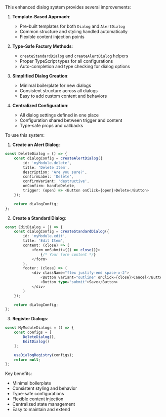 This enhanced dialog system provides several improvements:

1. **Template-Based Approach**:
   - Pre-built templates for both `Dialog` and `AlertDialog`
   - Common structure and styling handled automatically
   - Flexible content injection points

2. **Type-Safe Factory Methods**:
   - `createStandardDialog` and `createAlertDialog` helpers
   - Proper TypeScript types for all configurations
   - Auto-completion and type checking for dialog options

3. **Simplified Dialog Creation**:
   - Minimal boilerplate for new dialogs
   - Consistent structure across all dialogs
   - Easy to add custom content and behaviors

4. **Centralized Configuration**:
   - All dialog settings defined in one place
   - Configuration shared between trigger and content
   - Type-safe props and callbacks

To use this system:

1. **Create an Alert Dialog**:
```typescript
const DeleteDialog = () => {
    const dialogConfig = createAlertDialog({
        id: 'myModule.delete',
        title: 'Delete Item',
        description: 'Are you sure?',
        confirmLabel: 'Delete',
        confirmVariant: 'destructive',
        onConfirm: handleDelete,
        trigger: (open) => <Button onClick={open}>Delete</Button>
    });

    return dialogConfig;
};
```

2. **Create a Standard Dialog**:
```typescript
const EditDialog = () => {
    const dialogConfig = createStandardDialog({
        id: 'myModule.edit',
        title: 'Edit Item',
        content: (close) => (
            <form onSubmit={() => close()}>
                {/* Your form content */}
            </form>
        ),
        footer: (close) => (
            <div className="flex justify-end space-x-2">
                <Button variant="outline" onClick={close}>Cancel</Button>
                <Button type="submit">Save</Button>
            </div>
        )
    });

    return dialogConfig;
};
```

3. **Register Dialogs**:
```typescript
const MyModuleDialogs = () => {
    const configs = [
        DeleteDialog(),
        EditDialog()
    ];

    useDialogRegistry(configs);
    return null;
};
```

Key benefits:
- Minimal boilerplate
- Consistent styling and behavior
- Type-safe configurations
- Flexible content injection
- Centralized state management
- Easy to maintain and extend
